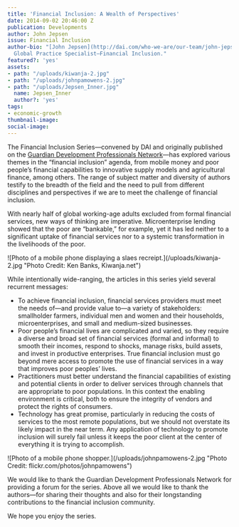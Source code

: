 ```yaml
---
title: 'Financial Inclusion: A Wealth of Perspectives'
date: 2014-09-02 20:46:00 Z
publication: Developments
author: John Jepsen
issue: Financial Inclusion
author-bio: "[John Jepsen](http://dai.com/who-we-are/our-team/john-jepsen) is a Senior
  Global Practice Specialist—Financial Inclusion."
featured?: 'yes'
assets:
- path: "/uploads/kiwanja-2.jpg"
- path: "/uploads/johnpamowens-2.jpg"
- path: "/uploads/Jepsen_Inner.jpg"
  name: Jepsen_Inner
  author?: 'yes'
tags:
- economic-growth
thumbnail-image:
social-image:
---
```


<p>  The Financial Inclusion Series—convened by DAI and originally published on the <a href="http://www.guardian.co.uk/global-development-professionals-network/dai-partner-zone">Guardian Development Professionals Network</a>—has explored various themes in the “financial inclusion” agenda, from mobile money and poor people’s financial capabilities to innovative supply models and agricultural finance, among others. The range of subject matter and diversity of authors testify to the breadth of the field and the need to pull from different disciplines and perspectives if we are to meet the challenge of financial inclusion.</p>



<p>With nearly half of global working-age adults excluded from formal financial services, new ways of thinking are imperative. Microenterprise lending showed that the poor are “bankable,” for example, yet it has led neither to a significant uptake of financial services nor to a systemic transformation in the livelihoods of the poor.</p>
![Photo of a mobile phone displaying a slaes recreipt.](/uploads/kiwanja-2.jpg "Photo Credit: Ken Banks, Kiwanja.net") 
  <p>While intentionally wide-ranging, the articles in this series yield several recurrent messages:</p>
  <ul>
    <li>To achieve financial inclusion, financial services providers must meet the needs of—and provide value to—a variety of stakeholders: smallholder farmers, individual men and women and their households, microenterprises, and small and medium-sized businesses.</li>
    <li>Poor people’s financial lives are complicated and varied, so they require a diverse and broad set of financial services (formal and informal) to smooth their incomes, respond to shocks, manage risks, build assets, and invest in productive enterprises. True financial inclusion must go beyond mere access to promote the use of financial services in a way that improves poor peoples’ lives.</li>
    <li>Practitioners must better understand the financial capabilities of existing and potential clients in order to deliver services through channels that are appropriate to poor populations. In this context the enabling environment is critical, both to ensure the integrity of vendors and protect the rights of consumers.</li>
    <li>Technology has great promise, particularly in reducing the costs of services to the most remote populations, but we should not overstate its likely impact in the near term. Any application of technology to promote inclusion will surely fail unless it keeps the poor client at the center of everything it is trying to accomplish.</li>
  </ul>
  ![Photo of a mobile phone shopper.](/uploads/johnpamowens-2.jpg "Photo Credit: flickr.com/photos/johnpamowens") 
  <p>We would like to thank the Guardian Development Professionals Network for providing a forum for the series. Above all we would like to thank the authors—for sharing their thoughts and also for their longstanding contributions to the financial inclusion community.</p>
  <p>We hope you enjoy the series.</p>
